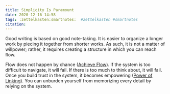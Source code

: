 ```yaml
---
title: Simplicity Is Paramount
date: 2020-12-16 14:58
tags: :zettelkasten:smartnotes:  #zettelkasten #smartnotes
citation: 
---
```

Good writing is based on good note-taking. It is easier to organize a
longer work by piecing it together from shorter works. As such, it is
not a matter of willpower; rather, it requires creating a structure in
which you can reach flow.

Flow does not happen by chance ([Achieve Flow](202012081433.md)). If the system
is too difficult to navigate, it will fail. If there is too much to think about, it will fail. Once you build trust in the system, it becomes empowering ([Power of Linking](202012081141.md)). You can unburden yourself from memorizing
every detail by relying on the system.


